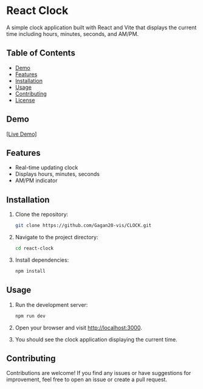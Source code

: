 # React Clock

A simple clock application built with React and Vite that displays the current time including hours, minutes, seconds, and AM/PM.

## Table of Contents

- [Demo](#demo)
- [Features](#features)
- [Installation](#installation)
- [Usage](#usage)
- [Contributing](#contributing)
- [License](#license)

## Demo

[[Live Demo]](https://gagan20-vis.github.io/CLOCK/)

## Features

- Real-time updating clock
- Displays hours, minutes, seconds
- AM/PM indicator

## Installation

1. Clone the repository:

    ```bash
    git clone https://github.com/Gagan20-vis/CLOCK.git
    ```

2. Navigate to the project directory:

    ```bash
    cd react-clock
    ```

3. Install dependencies:

    ```bash
    npm install
    ```

## Usage

1. Run the development server:

    ```bash
    npm run dev
    ```

2. Open your browser and visit [http://localhost:3000](http://localhost:5173).

3. You should see the clock application displaying the current time.

## Contributing

Contributions are welcome! If you find any issues or have suggestions for improvement, feel free to open an issue or create a pull request.
